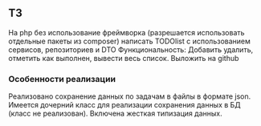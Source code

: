 ## ТЗ ##

На php без использование фреймворка (разрешается использовать отдельные пакеты из composer) написать TODOlist с использованием сервисов, репозиториев и DTO
Функциональность: Добавить удалить, отметить как выполнен, вывести весь список. Выложить на github

### Особенности реализации ###

Реализовано сохранение данных по задачам в файлы в формате json. Имеется дочерний класс для реализации сохранения данных в БД (класс не реализован). Включена жесткая типизация данных. 
